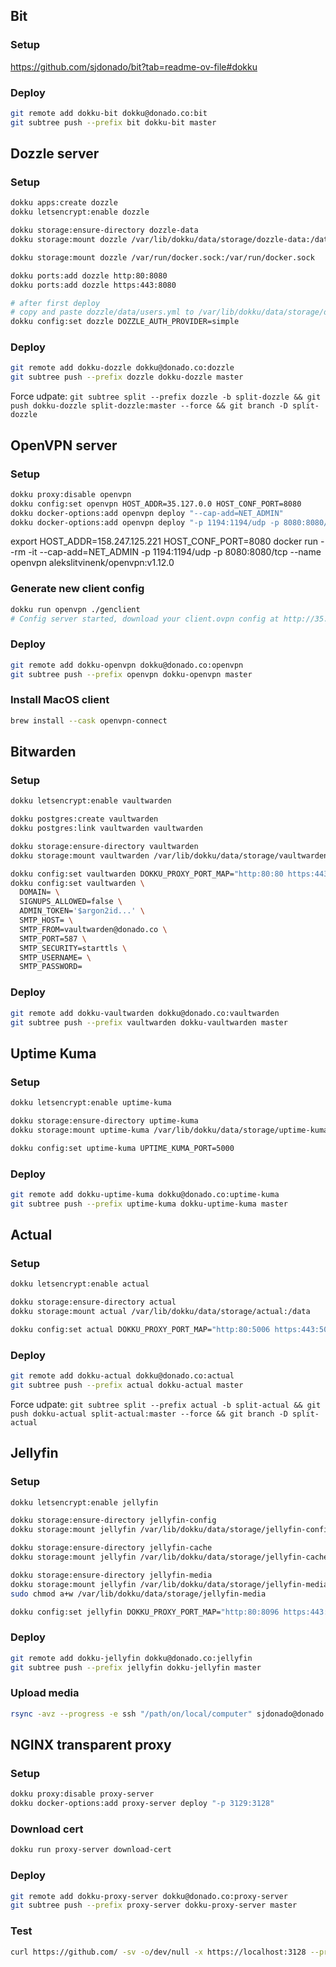 ## Bit

### Setup

https://github.com/sjdonado/bit?tab=readme-ov-file#dokku

### Deploy

```bash
git remote add dokku-bit dokku@donado.co:bit
git subtree push --prefix bit dokku-bit master
```

## Dozzle server

### Setup

```bash
dokku apps:create dozzle
dokku letsencrypt:enable dozzle

dokku storage:ensure-directory dozzle-data
dokku storage:mount dozzle /var/lib/dokku/data/storage/dozzle-data:/data

dokku storage:mount dozzle /var/run/docker.sock:/var/run/docker.sock

dokku ports:add dozzle http:80:8080
dokku ports:add dozzle https:443:8080

# after first deploy
# copy and paste dozzle/data/users.yml to /var/lib/dokku/data/storage/dozzle-data/users.yml
dokku config:set dozzle DOZZLE_AUTH_PROVIDER=simple
```

### Deploy

```bash
git remote add dokku-dozzle dokku@donado.co:dozzle
git subtree push --prefix dozzle dokku-dozzle master
```

Force udpate: `git subtree split --prefix dozzle -b split-dozzle && git push dokku-dozzle split-dozzle:master --force && git branch -D split-dozzle`

## OpenVPN server

### Setup

```bash
dokku proxy:disable openvpn
dokku config:set openvpn HOST_ADDR=35.127.0.0 HOST_CONF_PORT=8080
dokku docker-options:add openvpn deploy "--cap-add=NET_ADMIN"
dokku docker-options:add openvpn deploy "-p 1194:1194/udp -p 8080:8080/tcp"
```

export HOST_ADDR=158.247.125.221 HOST_CONF_PORT=8080
docker run --rm -it --cap-add=NET_ADMIN -p 1194:1194/udp -p 8080:8080/tcp --name openvpn alekslitvinenk/openvpn:v1.12.0

### Generate new client config

```bash
dokku run openvpn ./genclient
# Config server started, download your client.ovpn config at http://35.127.0.0:8080 ...
```

### Deploy

```bash
git remote add dokku-openvpn dokku@donado.co:openvpn
git subtree push --prefix openvpn dokku-openvpn master
```

### Install MacOS client

```bash
brew install --cask openvpn-connect
```

## Bitwarden

### Setup

```bash
dokku letsencrypt:enable vaultwarden

dokku postgres:create vaultwarden
dokku postgres:link vaultwarden vaultwarden

dokku storage:ensure-directory vaultwarden
dokku storage:mount vaultwarden /var/lib/dokku/data/storage/vaultwarden:/data

dokku config:set vaultwarden DOKKU_PROXY_PORT_MAP="http:80:80 https:443:80"
dokku config:set vaultwarden \
  DOMAIN= \
  SIGNUPS_ALLOWED=false \
  ADMIN_TOKEN='$argon2id...' \
  SMTP_HOST= \
  SMTP_FROM=vaultwarden@donado.co \
  SMTP_PORT=587 \
  SMTP_SECURITY=starttls \
  SMTP_USERNAME= \
  SMTP_PASSWORD=
```

### Deploy

```bash
git remote add dokku-vaultwarden dokku@donado.co:vaultwarden
git subtree push --prefix vaultwarden dokku-vaultwarden master
```

## Uptime Kuma

### Setup

```bash
dokku letsencrypt:enable uptime-kuma

dokku storage:ensure-directory uptime-kuma
dokku storage:mount uptime-kuma /var/lib/dokku/data/storage/uptime-kuma:/app/data

dokku config:set uptime-kuma UPTIME_KUMA_PORT=5000
```

### Deploy

```bash
git remote add dokku-uptime-kuma dokku@donado.co:uptime-kuma
git subtree push --prefix uptime-kuma dokku-uptime-kuma master
```

## Actual

### Setup

```bash
dokku letsencrypt:enable actual

dokku storage:ensure-directory actual
dokku storage:mount actual /var/lib/dokku/data/storage/actual:/data

dokku config:set actual DOKKU_PROXY_PORT_MAP="http:80:5006 https:443:5006"
```

### Deploy

```bash
git remote add dokku-actual dokku@donado.co:actual
git subtree push --prefix actual dokku-actual master
```

Force udpate: `git subtree split --prefix actual -b split-actual && git push dokku-actual split-actual:master --force && git branch -D split-actual`

## Jellyfin

### Setup

```bash
dokku letsencrypt:enable jellyfin

dokku storage:ensure-directory jellyfin-config
dokku storage:mount jellyfin /var/lib/dokku/data/storage/jellyfin-config:/config

dokku storage:ensure-directory jellyfin-cache
dokku storage:mount jellyfin /var/lib/dokku/data/storage/jellyfin-cache:/cache

dokku storage:ensure-directory jellyfin-media
dokku storage:mount jellyfin /var/lib/dokku/data/storage/jellyfin-media:/media
sudo chmod a+w /var/lib/dokku/data/storage/jellyfin-media

dokku config:set jellyfin DOKKU_PROXY_PORT_MAP="http:80:8096 https:443:8096"
```

### Deploy

```bash
git remote add dokku-jellyfin dokku@donado.co:jellyfin
git subtree push --prefix jellyfin dokku-jellyfin master
```

### Upload media

```bash
rsync -avz --progress -e ssh "/path/on/local/computer" sjdonado@donado.co:/var/lib/dokku/data/storage/jellyfin-media
```

## NGINX transparent proxy

### Setup

```bash
dokku proxy:disable proxy-server
dokku docker-options:add proxy-server deploy "-p 3129:3128"
```

### Download cert

```bash
dokku run proxy-server download-cert
```

### Deploy

```bash
git remote add dokku-proxy-server dokku@donado.co:proxy-server
git subtree push --prefix proxy-server dokku-proxy-server master
```

### Test

```bash
curl https://github.com/ -sv -o/dev/null -x https://localhost:3128 --proxy-insecure
```
